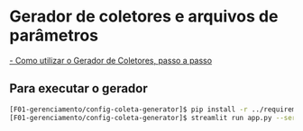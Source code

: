 # Gerador de coletores e arquivos de parâmetros

[- Como utilizar o Gerador de Coletores, passo a passo](https://github.com/MPMG-DCC-UFMG/F01/wiki/Generaliza%C3%A7%C3%A3o-de-configura%C3%A7%C3%A3o-de-coleta-e-cria%C3%A7%C3%A3o-de-coletores)

## Para executar o gerador

```bash
[F01-gerenciamento/config-coleta-generator]$ pip install -r ../requirements.txt
[F01-gerenciamento/config-coleta-generator]$ streamlit run app.py --server.port [PORT]
```